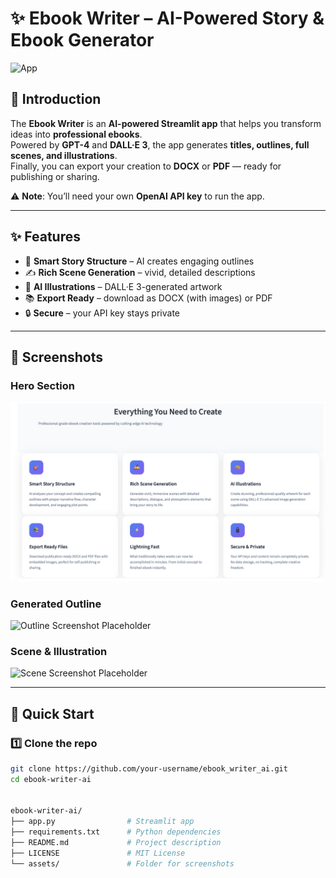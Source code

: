 # ✨ Ebook Writer – AI-Powered Story & Ebook Generator

![App](assets/assets/ebwr0.png)

## 🌟 Introduction

The **Ebook Writer** is an **AI-powered Streamlit app** that helps you transform ideas into **professional ebooks**.  
Powered by **GPT-4** and **DALL·E 3**, the app generates **titles, outlines, full scenes, and illustrations**.  
Finally, you can export your creation to **DOCX** or **PDF** — ready for publishing or sharing.  

⚠️ **Note**: You’ll need your own **OpenAI API key** to run the app.

---

## ✨ Features

- 🎯 **Smart Story Structure** – AI creates engaging outlines  
- ✍️ **Rich Scene Generation** – vivid, detailed descriptions  
- 🎨 **AI Illustrations** – DALL·E 3-generated artwork  
- 📚 **Export Ready** – download as DOCX (with images) or PDF  
- 🔒 **Secure** – your API key stays private  

---

## 📸 Screenshots

### Hero Section
![Hero Section](assets/ebwr1.png)

### Generated Outline
![Outline Screenshot Placeholder](assets/outline.png)

### Scene & Illustration
![Scene Screenshot Placeholder](assets/scene.png)

---

## 🚀 Quick Start

### 1️⃣ Clone the repo
```bash
git clone https://github.com/your-username/ebook_writer_ai.git
cd ebook-writer-ai


ebook-writer-ai/
├── app.py                # Streamlit app
├── requirements.txt      # Python dependencies
├── README.md             # Project description
├── LICENSE               # MIT License
└── assets/               # Folder for screenshots

